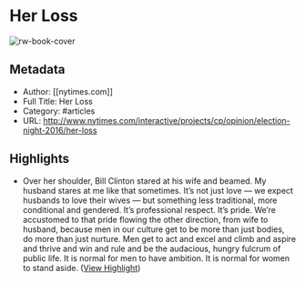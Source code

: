 # Her Loss

![rw-book-cover](https://readwise-assets.s3.amazonaws.com/static/images/article0.00998d930354.png)

## Metadata
- Author: [[nytimes.com]]
- Full Title: Her Loss
- Category: #articles
- URL: http://www.nytimes.com/interactive/projects/cp/opinion/election-night-2016/her-loss

## Highlights
- Over her shoulder, Bill Clinton stared at his wife and beamed.
  My husband stares at me like that sometimes. It’s not just love — we expect husbands to love their wives — but something less traditional, more conditional and gendered. It’s professional respect. It’s pride.
  We’re accustomed to that pride flowing the other direction, from wife to husband, because men in our culture get to be more than just bodies, do more than just nurture. Men get to act and excel and climb and aspire and thrive and win and rule and be the audacious, hungry fulcrum of public life. It is normal for men to have ambition. It is normal for women to stand aside. ([View Highlight](https://instapaper.com/read/806236067/10869266))
